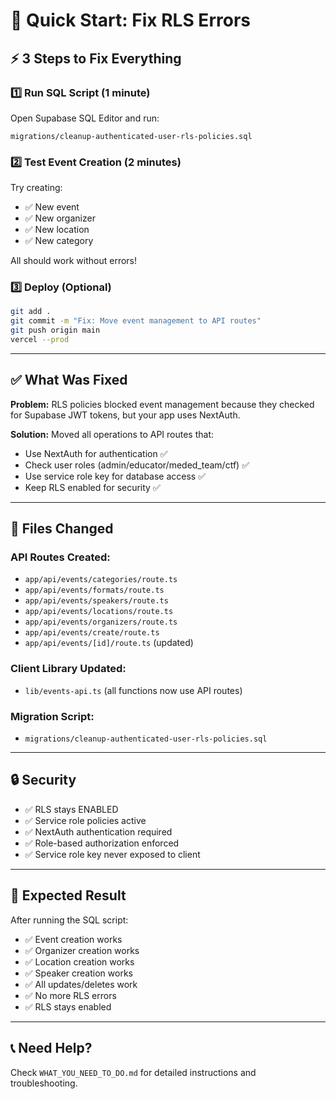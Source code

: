 # 🚀 Quick Start: Fix RLS Errors

## ⚡ 3 Steps to Fix Everything

### 1️⃣ Run SQL Script (1 minute)

Open Supabase SQL Editor and run:
```
migrations/cleanup-authenticated-user-rls-policies.sql
```

### 2️⃣ Test Event Creation (2 minutes)

Try creating:
- ✅ New event
- ✅ New organizer
- ✅ New location
- ✅ New category

All should work without errors!

### 3️⃣ Deploy (Optional)

```bash
git add .
git commit -m "Fix: Move event management to API routes"
git push origin main
vercel --prod
```

---

## ✅ What Was Fixed

**Problem:** RLS policies blocked event management because they checked for Supabase JWT tokens, but your app uses NextAuth.

**Solution:** Moved all operations to API routes that:
- Use NextAuth for authentication ✅
- Check user roles (admin/educator/meded_team/ctf) ✅
- Use service role key for database access ✅
- Keep RLS enabled for security ✅

---

## 📁 Files Changed

### API Routes Created:
- `app/api/events/categories/route.ts`
- `app/api/events/formats/route.ts`
- `app/api/events/speakers/route.ts`
- `app/api/events/locations/route.ts`
- `app/api/events/organizers/route.ts`
- `app/api/events/create/route.ts`
- `app/api/events/[id]/route.ts` (updated)

### Client Library Updated:
- `lib/events-api.ts` (all functions now use API routes)

### Migration Script:
- `migrations/cleanup-authenticated-user-rls-policies.sql`

---

## 🔒 Security

- ✅ RLS stays ENABLED
- ✅ Service role policies active
- ✅ NextAuth authentication required
- ✅ Role-based authorization enforced
- ✅ Service role key never exposed to client

---

## 🎯 Expected Result

After running the SQL script:
- ✅ Event creation works
- ✅ Organizer creation works
- ✅ Location creation works
- ✅ Speaker creation works
- ✅ All updates/deletes work
- ✅ No more RLS errors
- ✅ RLS stays enabled

---

## 📞 Need Help?

Check `WHAT_YOU_NEED_TO_DO.md` for detailed instructions and troubleshooting.











